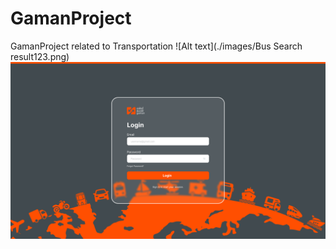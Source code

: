 # GamanProject
GamanProject related to Transportation
![Alt text](./images/Bus Search result123.png)
<img width="1440" alt="Screenshot 2024-03-24 at 11 16 46 PM" src="images/Login page.png">


